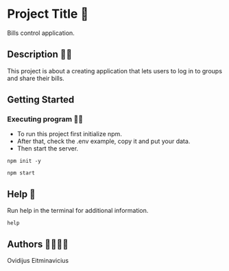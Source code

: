 # Project Title 🚩

Bills control application.

## Description 📃📃

This project is about a creating application that lets users to log in to groups and share their bills.

## Getting Started

### Executing program 🚀🚀

- To run this project first initialize npm.
- After that, check the .env example, copy it and put your data.
- Then start the server.

```
npm init -y
```

```
npm start
```

## Help 📣

Run help in the terminal for additional information.

```
help
```

## Authors 👨‍👩‍👧‍👦

Ovidijus Eitminavicius
